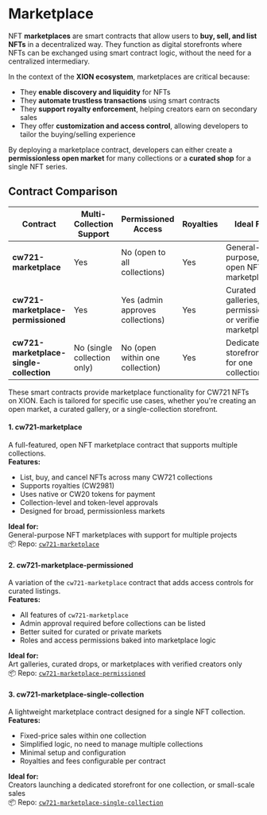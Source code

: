 # Marketplace

NFT **marketplaces** are smart contracts that allow users to **buy, sell, and list NFTs** in a decentralized way. They function as digital storefronts where NFTs can be exchanged using smart contract logic, without the need for a centralized intermediary.

In the context of the **XION ecosystem**, marketplaces are critical because:

* They **enable discovery and liquidity** for NFTs
* They **automate trustless transactions** using smart contracts
* They **support royalty enforcement**, helping creators earn on secondary sales
* They offer **customization and access control**, allowing developers to tailor the buying/selling experience

By deploying a marketplace contract, developers can either create a **permissionless open market** for many collections or a **curated shop** for a single NFT series.



## Contract Comparison

| Contract                                | Multi-Collection Support    | Permissioned Access              | Royalties | Ideal For                                                |
| --------------------------------------- | --------------------------- | -------------------------------- | --------- | -------------------------------------------------------- |
| **cw721-marketplace**                   | Yes                         | No (open to all collections)     | Yes       | General-purpose, open NFT marketplaces                   |
| **cw721-marketplace-permissioned**      | Yes                         | Yes (admin approves collections) | Yes       | Curated galleries, permissioned or verified marketplaces |
| **cw721-marketplace-single-collection** | No (single collection only) | No (open within one collection)  | Yes       | Dedicated storefronts for one collection                 |



These smart contracts provide marketplace functionality for CW721 NFTs on XION. Each is tailored for specific use cases, whether you're creating an open market, a curated gallery, or a single-collection storefront.

#### 1. **cw721-marketplace**

A full-featured, open NFT marketplace contract that supports multiple collections.\
**Features:**

* List, buy, and cancel NFTs across many CW721 collections
* Supports royalties (CW2981)
* Uses native or CW20 tokens for payment
* Collection-level and token-level approvals
* Designed for broad, permissionless markets

**Ideal for:**\
General-purpose NFT marketplaces with support for multiple projects\
📦 Repo: [`cw721-marketplace`](https://crates.io/crates/cw721-marketplace)

#### 2. **cw721-marketplace-permissioned**

A variation of the `cw721-marketplace` contract that adds access controls for curated listings.\
**Features:**

* All features of `cw721-marketplace`
* Admin approval required before collections can be listed
* Better suited for curated or private markets
* Roles and access permissions baked into marketplace logic

**Ideal for:**\
Art galleries, curated drops, or marketplaces with verified creators only\
📦 Repo: [`cw721-marketplace-permissioned`](https://crates.io/crates/cw721-marketplace-permissioned)

#### 3. **cw721-marketplace-single-collection**

A lightweight marketplace contract designed for a single NFT collection.\
**Features:**

* Fixed-price sales within one collection
* Simplified logic, no need to manage multiple collections
* Minimal setup and configuration
* Royalties and fees configurable per contract

**Ideal for:**\
Creators launching a dedicated storefront for one collection, or small-scale sales\
📦 Repo: [`cw721-marketplace-single-collection`](https://crates.io/crates/cw721-marketplace-single-collection)
